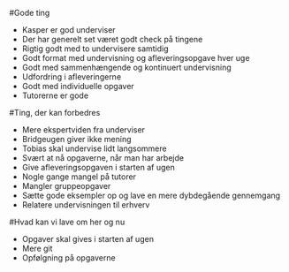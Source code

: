 #Gode ting
* Kasper er god underviser
* Der har generelt set været godt check på tingene
* Rigtig godt med to undervisere samtidig
* Godt format med undervisning og afleveringsopgave hver uge
* Godt med sammenhængende og kontinuert undervisning
* Udfordring i afleveringerne
* Godt med individuelle opgaver
* Tutorerne er gode

#Ting, der kan forbedres
* Mere ekspertviden fra underviser
* Bridgeugen giver ikke mening
* Tobias skal undervise lidt langsommere
* Svært at nå opgaverne, når man har arbejde
* Give afleveringsopgaven i starten af ugen
* Nogle gange mangel på tutorer
* Mangler gruppeopgaver
* Sætte gode eksempler op og lave en mere dybdegående gennemgang
* Relatere undervisningen til erhverv

#Hvad kan vi lave om her og nu
* Opgaver skal gives i starten af ugen
* Mere git
* Opfølgning på opgaverne
